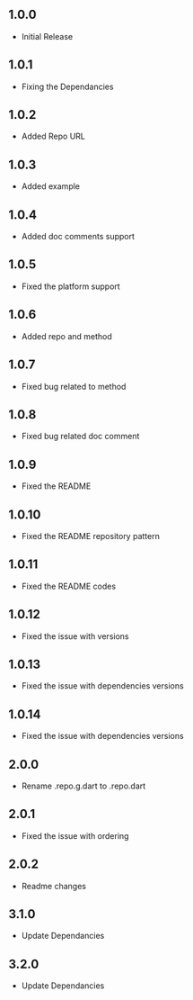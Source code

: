 ## 1.0.0

* Initial Release

## 1.0.1

* Fixing the Dependancies

## 1.0.2

* Added Repo URL


## 1.0.3

* Added example

## 1.0.4

* Added doc comments support

## 1.0.5

* Fixed the platform support

## 1.0.6

* Added repo and method

## 1.0.7

* Fixed bug related to method

## 1.0.8

* Fixed bug related doc comment

## 1.0.9

* Fixed the README

## 1.0.10

* Fixed the README repository pattern

## 1.0.11

* Fixed the README codes

## 1.0.12

* Fixed the issue with versions

## 1.0.13

* Fixed the issue with dependencies versions

## 1.0.14

* Fixed the issue with dependencies versions

## 2.0.0

* Rename .repo.g.dart to .repo.dart

## 2.0.1

* Fixed the issue with ordering

## 2.0.2

* Readme changes

## 3.1.0

* Update Dependancies

## 3.2.0

* Update Dependancies




